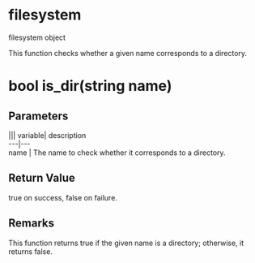 # filesystem

filesystem object

  


This function checks whether a given name corresponds to a directory.

# bool is_dir(string name)

## Parameters

||| variable| description  
---|---  
name | The name to check whether it corresponds to a directory.  
  
## Return Value

true on success, false on failure.

## Remarks

This function returns true if the given name is a directory; otherwise, it returns false.
